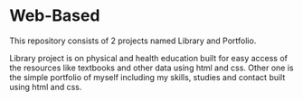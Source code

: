 # Web-Based

This repository consists of 2 projects named Library and Portfolio.

Library project is on physical and health education built for easy access of the resources like textbooks and other data using html and css.
Other one is the simple portfolio of myself including my skills, studies and contact built using html and css.
